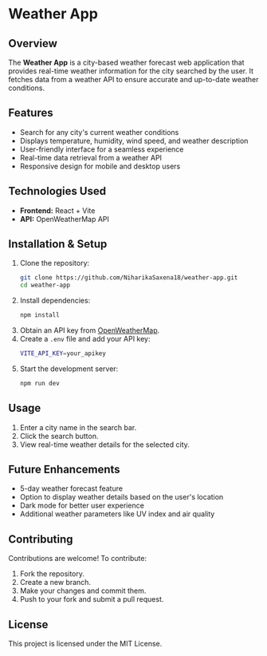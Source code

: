 # Weather App

## Overview
The **Weather App** is a city-based weather forecast web application that provides real-time weather information for the city searched by the user. It fetches data from a weather API to ensure accurate and up-to-date weather conditions.

## Features
- Search for any city's current weather conditions
- Displays temperature, humidity, wind speed, and weather description
- User-friendly interface for a seamless experience
- Real-time data retrieval from a weather API
- Responsive design for mobile and desktop users

## Technologies Used
- **Frontend:** React + Vite
- **API:** OpenWeatherMap API

## Installation & Setup
1. Clone the repository:
   ```sh
   git clone https://github.com/NiharikaSaxena18/weather-app.git
   cd weather-app
   ```
2. Install dependencies:
   ```sh
   npm install
   ```
3. Obtain an API key from [OpenWeatherMap](https://openweathermap.org/api).
4. Create a `.env` file and add your API key:
   ```sh
   VITE_API_KEY=your_apikey
   ```
5. Start the development server:
   ```sh
   npm run dev
   ```

## Usage
1. Enter a city name in the search bar.
2. Click the search button.
3. View real-time weather details for the selected city.

## Future Enhancements
- 5-day weather forecast feature
- Option to display weather details based on the user's location
- Dark mode for better user experience
- Additional weather parameters like UV index and air quality

## Contributing
Contributions are welcome! To contribute:
1. Fork the repository.
2. Create a new branch.
3. Make your changes and commit them.
4. Push to your fork and submit a pull request.

## License
This project is licensed under the MIT License.

